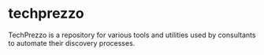 # techprezzo
TechPrezzo is a repository for various tools and utilities used by consultants to automate their discovery processes.
